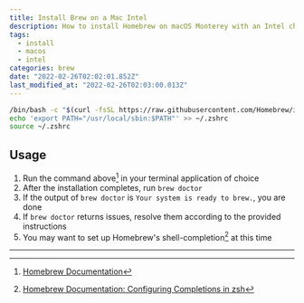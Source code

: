 ```yaml
---
title: Install Brew on a Mac Intel
description: How to install Homebrew on macOS Monterey with an Intel chip.
tags:
  - install
  - macos
  - intel
categories: brew
date: "2022-02-26T02:02:01.852Z"
last_modified_at: "2022-02-26T02:03:00.013Z"
---
```


```sh
/bin/bash -c "$(curl -fsSL https://raw.githubusercontent.com/Homebrew/install/HEAD/install.sh)"
echo 'export PATH="/usr/local/sbin:$PATH"' >> ~/.zshrc
source ~/.zshrc
```

## Usage

1. Run the command above[^1] in your terminal application of choice
2. After the installation completes, run `brew doctor`
3. If the output of `brew doctor` is `Your system is ready to brew.`, you are done
4. If `brew doctor` returns issues, resolve them according to the provided instructions
5. You may want to set up Homebrew's shell-completion[^2] at this time

---

[^1]: [Homebrew Documentation](https://docs.brew.sh)
[^2]: [Homebrew Documentation: Configuring Completions in zsh](https://docs.brew.sh/Shell-Completion#configuring-completions-in-zsh)
